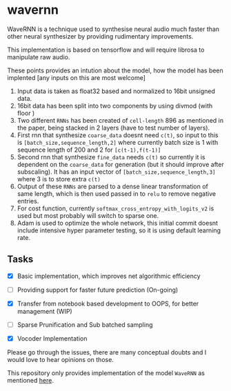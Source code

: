 
# wavernn
WaveRNN is a technique used to synthesise neural audio much faster than other neural synthesizer by providing rudimentary improvements.

This implementation is based on tensorflow and will require librosa to manipulate raw audio.


These points provides an intution about the model, how the model has been implented [any inputs on this are most welcome]

 1. Input data is taken as float32 based and normalized to 16bit unsigned data.
 2. 16bit data has been split into two components by using divmod (with floor )
 3. Two different `RNNs` has been created of `cell-length` 896 as mentioned in the paper, being stacked in 2 layers (have to test number of layers).
 4. First rnn that synthesize `coarse_data` doesnt need `c(t)`, so input to this is `[batch_size,sequence_length,2]` where currently batch size is 1 with sequence length of 200 and 2 for `[c(t-1),f(t-1)]`
 5. Second rnn that synthesize `fine_data` needs `c(t)` so currently it is dependent on the `coarse_data` for generation (but it should improve after subscaling). It has an input vector of `[batch_size,sequence_length,3]` where 3 is to store extra `c(t)`
 6. Output of these `RNNs` are parsed to a dense linear transformation of same length, which is then used passed in to `relu`  to remove negative entries.
 7. For cost function, currently `softmax_cross_entropy_with_logits_v2` is used but most probably will switch to sparse one.
 8. Adam is used to optimize the whole network, this initial commit doesnt include intensive hyper parameter testing, so it is using default learning rate.

## Tasks
- [x] Basic implementation, which improves net algorithmic efficiency
- [ ] Providing support for faster future prediction (On-going)
- [x] Transfer from notebook based development to OOPS, for better management (WIP)
- [ ] Sparse Prunification and Sub batched sampling
- [x] Vocoder Implementation


Please go through the issues, there are many conceptual doubts and I would love to hear opinions on those.

This repository only provides implementation of the model `WaveRNN` as mentioned [here](https://arxiv.org/abs/1802.08435).
